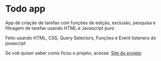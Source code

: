 # Todo app
App de criação de tarefas com funções de edição, exclusão, pesquisa e filtragem de tarefas usando HTML e Javascript puro

Feito usando HTML, CSS, Query Selectors, Funções e Event listeners do javascript

Se voê quiser saber como ficou o projeto, acesse: [Site do projeto](https://assis-s-m.github.io/Todo-app/)
